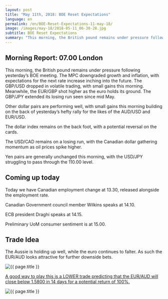 ```yaml
---
layout: post
title: "May 11th, 2018: BOE Reset Expectations"
language: en
permalink: /en/BOE-Reset-Expectations-11-may-18/
image: /images/may-18/2018-05-11_06-30-28.jpg
subtitle: BOE Reset Expectations
summary: "This morning, the British pound remains under pressure following yesterday’s BOE meeting. The MPC downgraded growth and inflation, with expectations for the next rate increase inching into the future. The GBP/USD dropped in volatile trading, with small gains this morning. Meanwhile, the EUR/GBP shot higher as the euro holds its ground"
---
```

## Morning Report: 07.00 London

This morning, the British pound remains under pressure following yesterday’s BOE meeting. The MPC downgraded growth and inflation, with expectations for the next rate increase inching into the future. The GBP/USD dropped in volatile trading, with small gains this morning. Meanwhile, the EUR/GBP shot higher as the euro holds its ground. The GBP/JPY extended its losing run seen since mid May. 

Other dollar pairs are performing well, with small gains this morning building on the back of yesterday’s hefty rally for the likes of the AUD/USD and EUR/USD. 

The dollar index remains on the back foot, with a potential reversal on the cards. 

The USD/CAD remains on a losing run, with the Canadian dollar gathering momentum as oil prices spike higher. 

Yen pairs are generally unchanged this morning, with the USD/JPY struggling to pass through the 110.00 level. 

## Coming up today

Today we have Canadian employment change at 13.30, released alongside the employment rate. 

Canadian Government council member Wilkins speaks at 14.10. 

ECB president Draghi speaks at 14.15. 

Preliminary UoM consumer sentiment is at 15.00. 

## Trade Idea

The Aussie is holding up well, while the euro continues to falter. As such the EUR/AUD looks attractive for further downside bets.

<img class="post-image" src="{{ site.url }}/images/may-18/2018-05-11_06-30-28.jpg" alt="{{ page.title }}" title="{{ page.title }}">

<a href="%LINK%%?currency=GBP&market=forex&underlying=frxEURAUD&formname=higherlower&duration_amount=14&duration_units=d&amount=10&amount_type=payout&expiry_type=duration&barrier=1.5800" target="_blank">A good way to play this is a LOWER trade predicting that the EUR/AUD will close below 1.5800 in 14 days for a potential return of 100%.</a>

<img class="post-image" src="{{ site.url }}/images/may-18/2018-05-11_06-21-44.jpg" alt="{{ page.title }}" title="{{ page.title }}">
